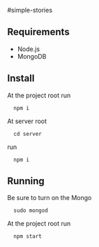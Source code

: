 #simple-stories

## Requirements

* Node.js
* MongoDB

## Install

At the project root run
```
  npm i
```

At server root
```
  cd server
```

run
```
  npm i
```

## Running

Be sure to turn on the Mongo
```
  sudo mongod
```


At the project root run
```
  npm start
```